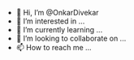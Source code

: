 - 👋 Hi, I’m @OnkarDivekar
- 👀 I’m interested in ...
- 🌱 I’m currently learning ...
- 💞️ I’m looking to collaborate on ...
- 📫 How to reach me ...

<!---
OnkarDivekar/OnkarDivekar is a ✨ special ✨ repository because its `README.md` (this file) appears on your GitHub profile.
You can click the Preview link to take a look at your changes.
--->
